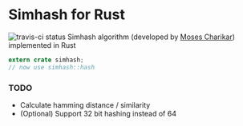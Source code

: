 # Simhash for Rust
![travis-ci status](https://travis-ci.org/bartolsthoorn/rust-simhash.svg?branch=master)
Simhash algorithm (developed by [Moses Charikar](http://www.cs.princeton.edu/courses/archive/spring04/cos598B/bib/CharikarEstim.pdf)) implemented in Rust

~~~rust
extern crate simhash;
// now use simhash::hash
~~~

### TODO
- Calculate hamming distance / similarity
- (Optional) Support 32 bit hashing instead of 64
